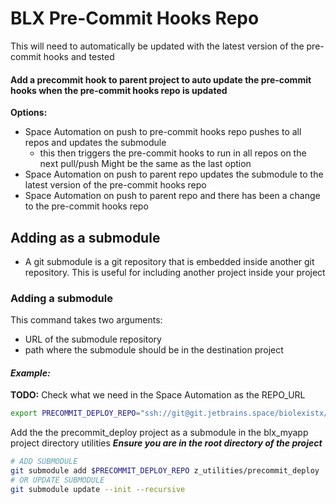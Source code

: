 # BLX Pre-Commit Hooks Repo

This will need to automatically be updated with the latest version of the pre-commit hooks and tested

#### Add a precommit hook to parent project to auto update the pre-commit hooks when the pre-commit hooks repo is updated

**Options:**

- Space Automation on push to pre-commit hooks repo pushes to all repos and updates the submodule
  - this then triggers the pre-commit hooks to run in all repos on the next pull/push Might be the same as the last option
- Space Automation on push to parent repo updates the submodule to the latest version of the pre-commit hooks repo
- Space Automation on push to parent repo and there has been a change to the pre-commit hooks repo

## Adding as a submodule

- A git submodule is a git repository that is embedded inside another git repository.
  This is useful for including another project inside your project

### Adding a submodule

This command takes two arguments:

- URL of the submodule repository
- path where the submodule should be in the destination project

#### **_Example:_**

**TODO:** Check what we need in the Space Automation as the REPO_URL

```bash
export PRECOMMIT_DEPLOY_REPO="ssh://git@git.jetbrains.space/biolexistx/style/precommit_deployment_config.git"
```

Add the the precommit_deploy project as a submodule in the blx_myapp project directory utilities
***Ensure you are in the root directory of the project***

```bash
# ADD SUBMODULE
git submodule add $PRECOMMIT_DEPLOY_REPO z_utilities/precommit_deploy
# OR UPDATE SUBMODULE 
git submodule update --init --recursive
```